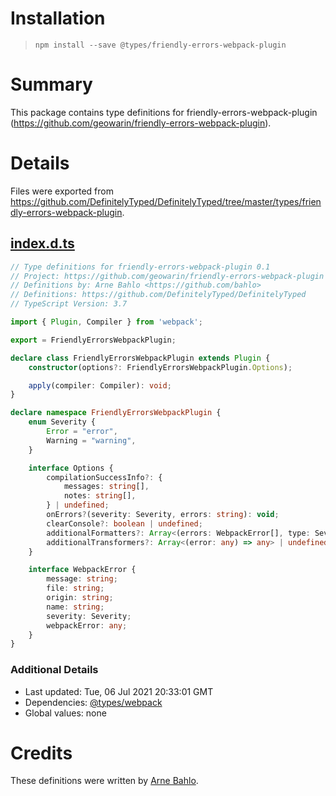 # Installation
> `npm install --save @types/friendly-errors-webpack-plugin`

# Summary
This package contains type definitions for friendly-errors-webpack-plugin (https://github.com/geowarin/friendly-errors-webpack-plugin).

# Details
Files were exported from https://github.com/DefinitelyTyped/DefinitelyTyped/tree/master/types/friendly-errors-webpack-plugin.
## [index.d.ts](https://github.com/DefinitelyTyped/DefinitelyTyped/tree/master/types/friendly-errors-webpack-plugin/index.d.ts)
````ts
// Type definitions for friendly-errors-webpack-plugin 0.1
// Project: https://github.com/geowarin/friendly-errors-webpack-plugin
// Definitions by: Arne Bahlo <https://github.com/bahlo>
// Definitions: https://github.com/DefinitelyTyped/DefinitelyTyped
// TypeScript Version: 3.7

import { Plugin, Compiler } from 'webpack';

export = FriendlyErrorsWebpackPlugin;

declare class FriendlyErrorsWebpackPlugin extends Plugin {
    constructor(options?: FriendlyErrorsWebpackPlugin.Options);

    apply(compiler: Compiler): void;
}

declare namespace FriendlyErrorsWebpackPlugin {
    enum Severity {
        Error = "error",
        Warning = "warning",
    }

    interface Options {
        compilationSuccessInfo?: {
            messages: string[],
            notes: string[],
        } | undefined;
        onErrors?(severity: Severity, errors: string): void;
        clearConsole?: boolean | undefined;
        additionalFormatters?: Array<(errors: WebpackError[], type: Severity) => string[]> | undefined;
        additionalTransformers?: Array<(error: any) => any> | undefined;
    }

    interface WebpackError {
        message: string;
        file: string;
        origin: string;
        name: string;
        severity: Severity;
        webpackError: any;
    }
}

````

### Additional Details
 * Last updated: Tue, 06 Jul 2021 20:33:01 GMT
 * Dependencies: [@types/webpack](https://npmjs.com/package/@types/webpack)
 * Global values: none

# Credits
These definitions were written by [Arne Bahlo](https://github.com/bahlo).
